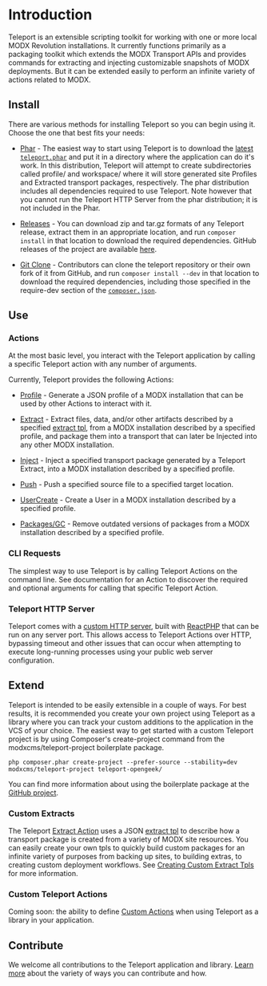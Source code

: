 # Introduction

Teleport is an extensible scripting toolkit for working with one or more local MODX Revolution installations. It currently functions primarily as a packaging toolkit which extends the MODX Transport APIs and provides commands for extracting and injecting customizable snapshots of MODX deployments. But it can be extended easily to perform an infinite variety of actions related to MODX.


## Install

There are various methods for installing Teleport so you can begin using it. Choose the one that best fits your needs:

* [Phar](install/phar.md) - The easiest way to start using Teleport is to download the [latest `teleport.phar`](http://modx.s3.amazonaws.com/releases/teleport/teleport.phar) and put it in a directory where the application can do it's work. In this distribution, Teleport will attempt to create subdirectories called profile/ and workspace/ where it will store generated site Profiles and Extracted transport packages, respectively. The phar distribution includes all dependencies required to use Teleport. Note however that you cannot run the Teleport HTTP Server from the phar distribution; it is not included in the Phar.

* [Releases](install/releases.md) - You can download zip and tar.gz formats of any Teleport release, extract them in an appropriate location, and run `composer install` in that location to download the required dependencies. GitHub releases of the project are available [here](https://github.com/modxcms/teleport/releases).

* [Git Clone](install/git-clone.md) - Contributors can clone the teleport repository or their own fork of it from GitHub, and run `composer install --dev` in that location to download the required dependencies, including those specified in the require-dev section of the [`composer.json`](../composer.json).


## Use

### Actions

At the most basic level, you interact with the Teleport application by calling a specific Teleport action with any number of arguments.

Currently, Teleport provides the following Actions:

* [Profile](use/profile.md) - Generate a JSON profile of a MODX installation that can be used by other Actions to interact with it.

* [Extract](use/extract.md) - Extract files, data, and/or other artifacts described by a specified [extract tpl](use/extract/tpl.md), from a MODX installation described by a specified profile, and package them into a transport that can later be Injected into any other MODX installation.

* [Inject](use/inject.md) - Inject a specified transport package generated by a Teleport Extract, into a MODX installation described by a specified profile.

* [Push](use/push.md) - Push a specified source file to a specified target location.

* [UserCreate](use/user-create.md) - Create a User in a MODX installation described by a specified profile.

* [Packages/GC](use/packages/gc.md) - Remove outdated versions of packages from a MODX installation described by a specified profile.

### CLI Requests

The simplest way to use Teleport is by calling Teleport Actions on the command line. See documentation for an Action to discover the required and optional arguments for calling that specific Teleport Action.

### Teleport HTTP Server

Teleport comes with a [custom HTTP server](use/server.md), built with [ReactPHP](http://reactphp.org/) that can be run on any server port. This allows access to Teleport Actions over HTTP, bypassing timeout and other issues that can occur when attempting to execute long-running processes using your public web server configuration.

## Extend

Teleport is intended to be easily extensible in a couple of ways. For best results, it is recommended you create your own project using Teleport as a library where you can track your custom additions to the application in the VCS of your choice. The easiest way to get started with a custom Teleport project is by using Composer's create-project command from the modxcms/teleport-project boilerplate package.

    php composer.phar create-project --prefer-source --stability=dev modxcms/teleport-project teleport-opengeek/

You can find more information about using the boilerplate package at the [GitHub project](https://github.com/modxcms/teleport-project "Teleport boilerplate project").

### Custom Extracts

The Teleport [Extract Action](use/extract.md) uses a JSON [extract tpl](use/extract/tpl.md) to describe how a transport package is created from a variety of MODX site resources. You can easily create your own tpls to quickly build custom packages for an infinite variety of purposes from backing up sites, to building extras, to creating custom deployment workflows. See [Creating Custom Extract Tpls](extend/custom-extract-tpls.md) for more information.

### Custom Teleport Actions

Coming soon: the ability to define [Custom Actions](extend/custom-actions.md) when using Teleport as a library in your application.


## Contribute

We welcome all contributions to the Teleport application and library. [Learn more](contribute.md) about the variety of ways you can contribute and how.
